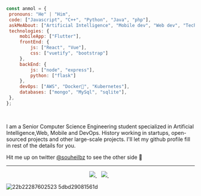 <p align="center">
   
   ```javascript
const anmol = {
    pronouns: "He" | "Him",
    code: ["Javascript", "C++", "Python", "Java", "php"],
    askMeAbout: ["Artificial Intelligence", "Mobile dev", "Web dev", "Tech"],
    technologies: {
        mobileApp: ["Flutter"],
        frontEnd: {
            js: ["React", "Vue"],
            css: ["vuetify", "bootstrap"]
        },
        backEnd: {
            js: ["node", "express"],
            python: ["flask"]
        },
        devOps: ["AWS", "Docker🐳", "Kubernetes"],
        databases: ["mongo", "MySql", "sqlite"],
    },
};
```
</p>

<br>

I am a Senior Computer Science Engineering student specialized in Artificial Intelligence,Web, Mobile and DevOps. History working in startups, open-sourced projects and other large-scale projects. I'll let my github profile fill in rest of the details for you.

Hit me up on twitter [@souheilbz](https://www.linkedin.com/in/souheil-bouzouita/) to see the other side 🙌

-----------

<p align='center'>
     <a href="https://souheilbouzouita.netlify.app">
        <img src="https://img.shields.io/badge/Website-3b5998?style=for-the-badge&logo=Stadia&logoColor=white" />
    </a>&nbsp;&nbsp;
    <a href="https://www.linkedin.com/in/souheil-bouzouita/">
       <img src="https://img.shields.io/badge/-LinkedIn-0e76a8?style=for-the-badge&logo=Linkedin&logoColor=white" />
    </a>&nbsp;&nbsp;
</p>




![22b22287602523 5dbd29081561d](https://user-images.githubusercontent.com/76651082/160645232-df98ca8b-040c-4a46-b92c-c518731606d3.gif)






